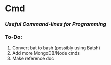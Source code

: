 <h1>Cmd<h3><i>Useful Command-lines for Programming</i></h3></h1>

### To-Do:
1. Convert bat to bash (possibly using Batsh)
2. Add more MongoDB/Node cmds
3. Make reference doc
